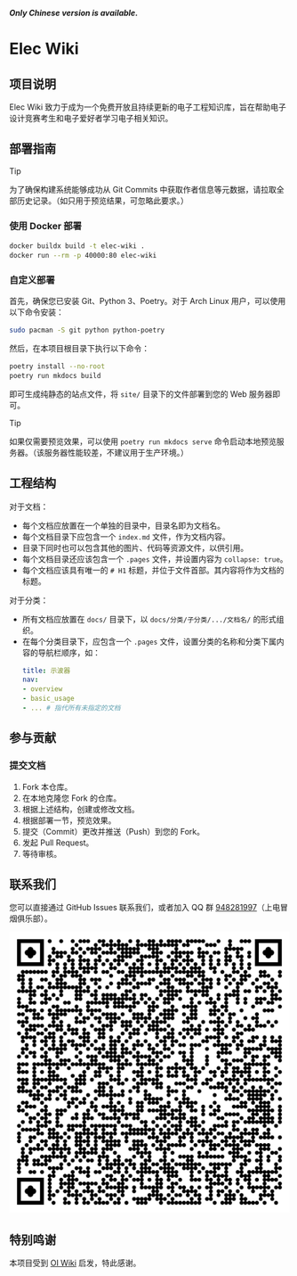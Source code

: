 ***Only Chinese version is available.***

# Elec Wiki
## 项目说明
Elec Wiki 致力于成为一个免费开放且持续更新的电子工程知识库，旨在帮助电子设计竞赛考生和电子爱好者学习电子相关知识。

## 部署指南
> [!TIP]  
> 为了确保构建系统能够成功从 Git Commits 中获取作者信息等元数据，请拉取全部历史记录。（如只用于预览结果，可忽略此要求。）

### 使用 Docker 部署
```bash
docker buildx build -t elec-wiki .
docker run --rm -p 40000:80 elec-wiki
```

### 自定义部署
首先，确保您已安装 Git、Python 3、Poetry。对于 Arch Linux 用户，可以使用以下命令安装：
```bash
sudo pacman -S git python python-poetry
```

然后，在本项目根目录下执行以下命令：
```bash
poetry install --no-root
poetry run mkdocs build
```

即可生成纯静态的站点文件，将 `site/` 目录下的文件部署到您的 Web 服务器即可。

> [!TIP]  
> 如果仅需要预览效果，可以使用 `poetry run mkdocs serve` 命令启动本地预览服务器。（该服务器性能较差，不建议用于生产环境。）



## 工程结构
对于文档：
- 每个文档应放置在一个单独的目录中，目录名即为文档名。
- 每个文档目录下应包含一个 `index.md` 文件，作为文档内容。
- 目录下同时也可以包含其他的图片、代码等资源文件，以供引用。
- 每个文档目录还应该包含一个 `.pages` 文件，并设置内容为 `collapse: true`。
- 每个文档应该具有唯一的 `# H1` 标题，并位于文件首部。其内容将作为文档的标题。

对于分类：
- 所有文档应放置在 `docs/` 目录下，以 `docs/分类/子分类/.../文档名/` 的形式组织。
- 在每个分类目录下，应包含一个 `.pages` 文件，设置分类的名称和分类下属内容的导航栏顺序，如：
  ```yaml
  title: 示波器
  nav:
  - overview
  - basic_usage
  - ... # 指代所有未指定的文档
  ```

## 参与贡献
### 提交文档
1. Fork 本仓库。
2. 在本地克隆您 Fork 的仓库。
3. 根据上述结构，创建或修改文档。
4. 根据部署一节，预览效果。
5. 提交（Commit）更改并推送（Push）到您的 Fork。
6. 发起 Pull Request。
7. 等待审核。

## 联系我们
您可以直接通过 GitHub Issues 联系我们，或者加入 QQ 群 [948281997](https://h5.qun.qq.com/h5/qun-share-page/?_wv=1027&k=vbIf3zeOmaP8sI6bN1RQB02CzLQRMsDY&authKey=mSBNdIxwjtycOQCpJ5ScTYYlHufmKCb0nYAIcqgvBaO5KMDTijoWHXrDUP2vSHkn&market_channel_source=948281997_1&noverify=0&group_code=948281997)（上电冒烟俱乐部）。

![QQ 群二维码](./docs/introduce/about/qq_group_qr_code.svg)

## 特别鸣谢
本项目受到 [OI Wiki](https://oi-wiki.org/) 启发，特此感谢。
